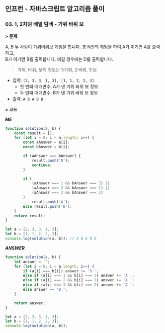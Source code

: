 ## 인프런 - 자바스크립트 알고리즘 풀이

### **03.** 1, 2차원 배열 탐색 - 가위 바위 보

**> 문제**

A, B 두 사람이 가위바위보 게임을 합니다. 총 N번의 게임을 하여 A가 이기면 A를 출력하고,  
B가 이기면 B를 출력합니다. 비길 경우에는 D를 출력합니다.  
> 가위, 바위, 보의 정보는 1:가위, 2:바위, 3:보

-   입력: `[2, 3, 3, 1, 3], [1, 1, 2, 2, 3]`
    - 첫 번째 매개변수: A가 낸 가위 바위 보 정보
    - 두 번째 매개변수: B가 낸 가위 바위 보 정보 
-   출력: `A B A B D`

**> 코드**

**_ME_**

```js
function solution(a, b) {
    const result = [];
    for (let i = 0; i < a.length; i++) {
        const aAnswer = a[i];
        const bAnswer = b[i];

        if (aAnswer === bAnswer) {
            result.push('D');
            continue;
        }

        if (
            (aAnswer === 1 && bAnswer === 3) ||
            (aAnswer === 2 && bAnswer === 1) ||
            (aAnswer === 3 && bAnswer === 2)
        )
            result.push('A');
        else result.push('B');
    }
    return result;
}

let a = [2, 3, 3, 1, 3];
let b = [1, 1, 2, 2, 3];
console.log(solution(a, b)); // A B A B D

```

**_ANSWER_**

```js
function solution(a, b) {
    let answer = '';
    for (let i = 0; i < a.length; i++) {
        if (a[i] === b[i]) answer += 'D ';
        else if (a[i] === 1 && b[i] === 3) answer += 'A ';
        else if (a[i] === 2 && b[i] === 1) answer += 'A ';
        else if (a[i] === 3 && b[i] === 2) answer += 'A ';
        else answer += 'B ';
    }

    return answer;
}

let a = [2, 3, 3, 1, 3];
let b = [1, 1, 2, 2, 3];
console.log(solution(a, b));
```